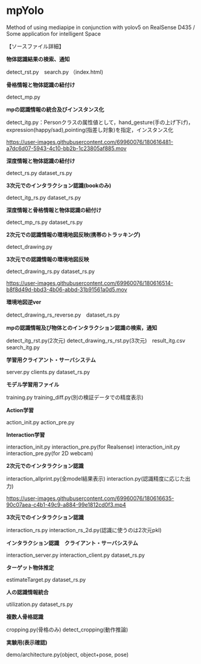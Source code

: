 # mpYolo
Method of using mediapipe in conjunction with yolov5 on RealSense D435 / Some application for intelligent Space

【ソースファイル詳細】

**物体認識結果の検索、通知**

detect_rst.py　search.py （index.html)

**骨格情報と物体認識の紐付け**

detect_mp.py

**mpの認識情報の統合及びインスタンス化**

detect_itg.py：Personクラスの属性値として，hand_gesture(手の上げ下げ)，expression(happy/sad),pointing(指差し対象)を指定，インスタンス化





https://user-images.githubusercontent.com/69960076/180616481-a7dc6d07-5943-4c10-bb2b-1c23805af885.mov



**深度情報と物体認識の紐付け**

detect_rs.py dataset_rs.py

**3次元でのインタラクション認識(bookのみ)**

detect_itg_rs.py dataset_rs.py

**深度情報と骨格情報と物体認識の紐付け**

detect_mp_rs.py dataset_rs.py

**2次元での認識情報の環境地図反映(携帯のトラッキング)**

detect_drawing.py

**3次元での認識情報の環境地図反映**

detect_drawing_rs.py dataset_rs.py


https://user-images.githubusercontent.com/69960076/180616514-b8f8d49d-bbd3-4b06-abbd-31b91561a0d5.mov



**環境地図逆ver**

detect_drawing_rs_reverse.py　dataset_rs.py

**mpの認識情報及び物体とのインタラクション認識の検索，通知**

detect_itg_rst.py(2次元) detect_drawing_rs_rst.py(3次元)　result_itg.csv search_itg.py

**学習用クライアント・サーバシステム**

server.py clients.py dataset_rs.py

**モデル学習用ファイル**

training.py training_diff.py(別の検証データでの精度表示)

**Action学習**

action_init.py action_pre.py

**Interaction学習**

interaction_init.py interaction_pre.py(for Realsense) interaction_init.py interaction_pre.py(for 2D webcam)

**2次元でのインタラクション認識**

interaction_allprint.py(全model結果表示) interaction.py(認識精度に応じた出力)



https://user-images.githubusercontent.com/69960076/180616635-90c07aea-c4b1-49c9-a884-99e1812cd0f3.mp4

**3次元でのインタラクション認識**

interaction_rs.py interaction_rs_2d.py(認識に使うのは2次元pkl)

**インタラクション認識　クライアント・サーバシステム**

interaction_server.py interaction_client.py dataset_rs.py

**ターゲット物体推定**

estimateTarget.py dataset_rs.py

**人の認識情報統合**

utilization.py dataset_rs.py

**複数人骨格認識**

cropping.py(骨格のみ) detect_cropping(動作推論) 

**実験用(表示確認)**

demo/architecture.py(object, object+pose, pose)
